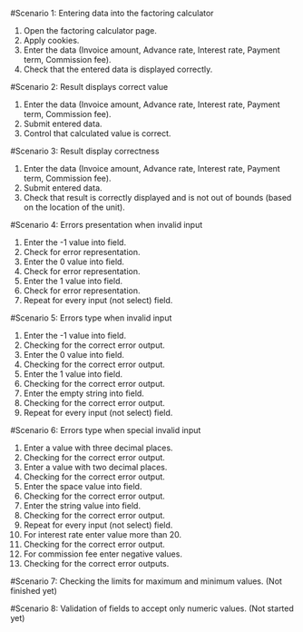 #Scenario 1: Entering data into the factoring calculator
1. Open the factoring calculator page.
2. Apply cookies.
3. Enter the data (Invoice amount, Advance rate, Interest rate,
   Payment term, Commission fee).
4. Check that the entered data is displayed correctly.

#Scenario 2: Result displays correct value
1. Enter the data (Invoice amount, Advance rate, Interest rate,
   Payment term, Commission fee).
2. Submit entered data.
3. Control that calculated value is correct.

#Scenario 3: Result display correctness
1. Enter the data (Invoice amount, Advance rate, Interest rate,
   Payment term, Commission fee).
2. Submit entered data.
3. Check that result is correctly displayed and is not
out of bounds (based on the location of the unit). 

#Scenario 4: Errors presentation when invalid input
1. Enter the -1 value into field.
2. Check for error representation.
3. Enter the 0 value into field.
4. Check for error representation.
5. Enter the 1 value into field.
6. Check for error representation.
7. Repeat for every input (not select) field.

#Scenario 5: Errors type when invalid input
1. Enter the -1 value into field.
2. Checking for the correct error output.
3. Enter the 0 value into field.
4. Checking for the correct error output.
5. Enter the 1 value into field.
6. Checking for the correct error output.
7. Enter the empty string into field.
8. Checking for the correct error output.
9. Repeat for every input (not select) field.

#Scenario 6: Errors type when special invalid input
1. Enter a value with three decimal places.
2. Checking for the correct error output.
3. Enter a value with two decimal places.
4. Checking for the correct error output.
5. Enter the space value into field.
6. Checking for the correct error output.
7. Enter the string value into field.
8. Checking for the correct error output.
9. Repeat for every input (not select) field.
10. For interest rate enter value more than 20.
11. Checking for the correct error output.
12. For commission fee enter negative values.
13. Checking for the correct error outputs.

#Scenario 7: Checking the limits for maximum and minimum values.
(Not finished yet)

#Scenario 8: Validation of fields to accept only numeric values.
(Not started yet)